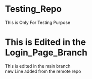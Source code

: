 # Testing_Repo
This is Only For Testing Purpose
# This is Edited in the Login_Page_Branch
This is edited in the main branch
<br>
new Line added from the remote repo
